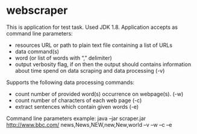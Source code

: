 webscraper
==========

This is application for test task. Used JDK 1.8. Application  accepts as command line parameters:
- resources URL or path to plain text file containing a list of URLs
- data command(s)
- word (or list of words with “,” delimiter)
- output verbosity flag,  if on then the output should contains information about time spend on data scraping and data processing (-v)
 
Supports the following data processing commands:
- count number of provided word(s) occurrence on webpage(s). (-w)
- count number of characters of each web page (-c)
- extract sentences which contain given words (-e)

Command line parameters example:
java –jar scraper.jar http://www.bbc.com/ news,News,NEW,new,New,world –v –w –c –e
